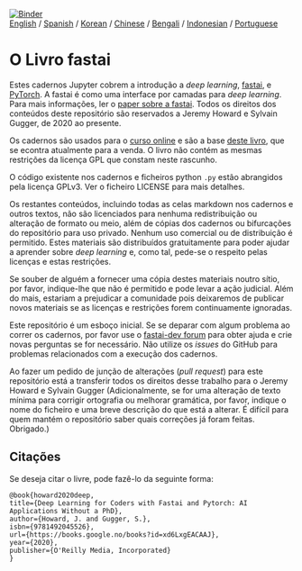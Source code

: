 [![Binder](https://mybinder.org/badge_logo.svg)](https://mybinder.org/v2/gh/fastai/fastbook/master)  
[English](./README.md) / [Spanish](./README_es.md) / [Korean](./README_ko.md) / [Chinese](./README_zh.md) / [Bengali](./README_bn.md) / [Indonesian](./README_id.md) / [Portuguese](./README_pt.md)

# O Livro fastai

Estes cadernos Jupyter cobrem a introdução a _deep learning_, [fastai](https://docs.fast.ai/), e [PyTorch](https://pytorch.org/). A fastai é como uma interface por camadas para _deep learning_. Para mais informações, ler o [paper sobre a fastai](https://www.mdpi.com/2078-2489/11/2/108). Todos os direitos dos conteúdos deste repositório são reservados a Jeremy Howard e Sylvain Gugger, de 2020 ao presente.

Os cadernos são usados para o [curso online](https://course.fast.ai) e são a base [deste livro](https://www.amazon.com/Deep-Learning-Coders-fastai-PyTorch/dp/1492045527), que se econtra atualmente para a venda. O livro não contém as mesmas restrições da licença GPL que constam neste rascunho.

O código existente nos cadernos e ficheiros python `.py` estão abrangidos pela licença GPLv3. Ver o ficheiro LICENSE para mais detalhes.

Os restantes conteúdos, incluindo todas as celas markdown nos cadernos e outros textos, não são licenciados para nenhuma redistribuição ou alteração de formato ou meio, além de cópias dos cadernos ou bifurcações do repositório para uso privado. Nenhum uso comercial ou de distribuição é permitido. Estes materiais são distribuídos gratuitamente para poder ajudar a aprender sobre _deep learning_ e, como tal, pede-se o respeito pelas licenças e estas restrições.

Se souber de alguém a fornecer uma cópia destes materiais noutro sítio, por favor, indique-lhe que não é permitido e pode levar a ação judicial. Além do mais, estariam a prejudicar a comunidade pois deixaremos de publicar novos materiais se as licenças e restrições forem continuamente ignoradas.

Este repositório é um esboço inicial. Se se deparar com algum problema ao correr os cadernos, por favor use o [fastai-dev forum](https://forums.fast.ai/c/fastai-users/fastai-dev/) para obter ajuda e crie novas perguntas se for necessário. Não utilize os _issues_ do GitHub para problemas relacionados com a execução dos cadernos.

Ao fazer um pedido de junção de alterações (_pull request_) para este repositório está a transferir todos os direitos desse trabalho para o Jeremy Howard e Sylvain Gugger (Adicionalmente, se for uma alteração de texto mínima para corrigir ortografia ou melhorar gramática, por favor, indique o nome do ficheiro e uma breve descrição do que está a alterar. É difícil para quem mantém o repositório saber quais correções já foram feitas. Obrigado.)

## Citações

Se deseja citar o livre, pode fazê-lo da seguinte forma:

```
@book{howard2020deep,
title={Deep Learning for Coders with Fastai and Pytorch: AI Applications Without a PhD},
author={Howard, J. and Gugger, S.},
isbn={9781492045526},
url={https://books.google.no/books?id=xd6LxgEACAAJ},
year={2020},
publisher={O'Reilly Media, Incorporated}
}
```

